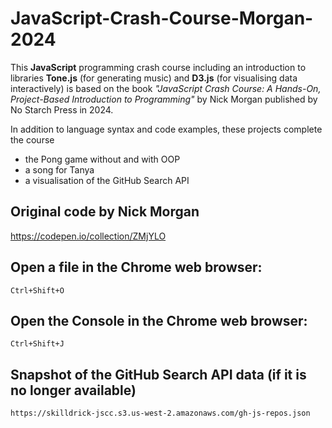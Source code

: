 # JavaScript-Crash-Course-Morgan-2024

This **JavaScript** programming crash course including an introduction to libraries **Tone.js** (for generating music) and **D3.js** (for visualising data interactively) is based on the book *"JavaScript Crash Course: A Hands-On, Project-Based Introduction to Programming"* by Nick Morgan published by No Starch Press in 2024. 

In addition to language syntax and code examples, these projects complete the course
- the Pong game without and with OOP
- a song for Tanya
- a visualisation of the GitHub Search API 

## Original code by Nick Morgan
https://codepen.io/collection/ZMjYLO

## Open a file in the Chrome web browser:
`Ctrl+Shift+O`

## Open the Console in the Chrome web browser:
`Ctrl+Shift+J`

## Snapshot of the GitHub Search API data (if it is no longer available)

```url
https://skilldrick-jscc.s3.us-west-2.amazonaws.com/gh-js-repos.json
```
